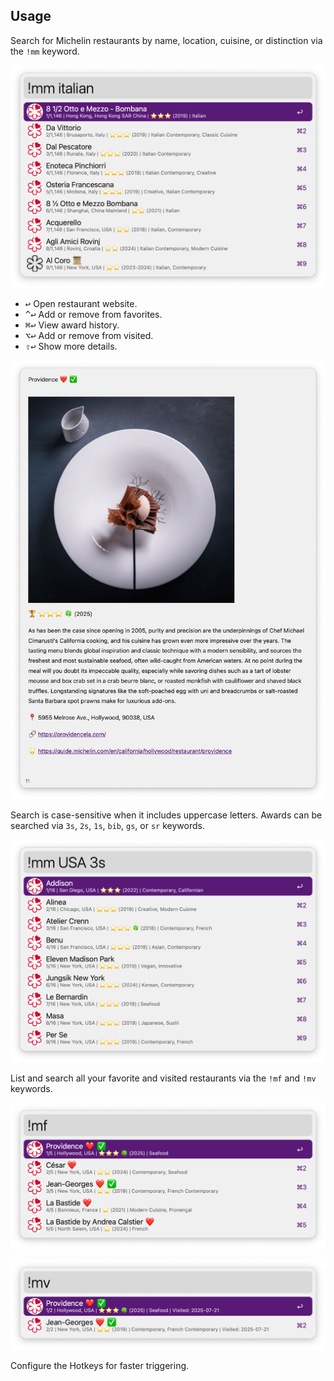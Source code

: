 ## Usage

Search for Michelin restaurants by name, location, cuisine, or distinction via the `!mm` keyword.

![Showing basic search](images/basic_search.png)

* <kbd>↩</kbd> Open restaurant website.
* <kbd>^</kbd><kbd>↩</kbd> Add or remove from favorites.
* <kbd>⌘</kbd><kbd>↩</kbd> View award history.
* <kbd>⌥</kbd><kbd>↩</kbd> Add or remove from visited.
* <kbd>⇧</kbd><kbd>↩︎</kbd> Show more details.

![Showing details](images/details.png)

Search is case-sensitive when it includes uppercase letters. Awards can be searched via `3s`, `2s`, `1s`, `bib`, `gs`, or `sr` keywords.

![Showing advanced search](images/advanced_search.png)

List and search all your favorite and visited restaurants via the `!mf` and `!mv` keywords.

![Showing favorites](images/favorites.png)

![Showing visited](images/visited.png)

Configure the Hotkeys for faster triggering.
